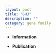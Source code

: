 ```yaml
---
layout: post
title: "GH3"
description: ""
category: gene family
---
```


* **Information**  

* **Publication**  



